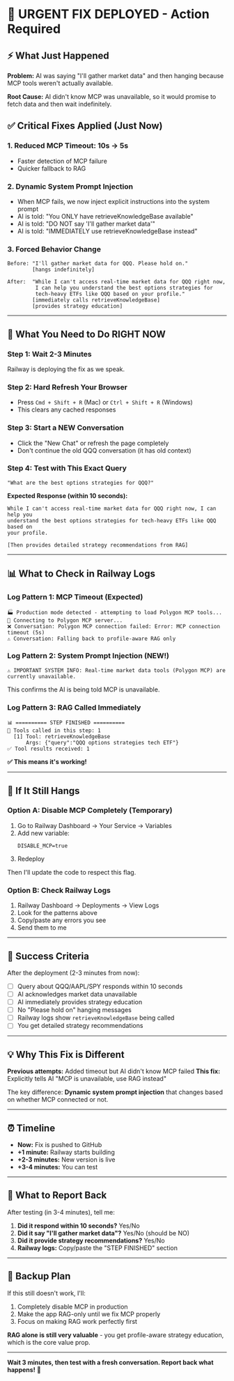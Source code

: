 # 🚨 URGENT FIX DEPLOYED - Action Required

## ⚡ What Just Happened

**Problem:** AI was saying "I'll gather market data" and then hanging because MCP tools weren't actually available.

**Root Cause:** AI didn't know MCP was unavailable, so it would promise to fetch data and then wait indefinitely.

## ✅ Critical Fixes Applied (Just Now)

### 1. **Reduced MCP Timeout: 10s → 5s**
- Faster detection of MCP failure
- Quicker fallback to RAG

### 2. **Dynamic System Prompt Injection**
- When MCP fails, we now inject explicit instructions into the system prompt
- AI is told: "You ONLY have retrieveKnowledgeBase available"
- AI is told: "DO NOT say 'I'll gather market data'"
- AI is told: "IMMEDIATELY use retrieveKnowledgeBase instead"

### 3. **Forced Behavior Change**
```
Before: "I'll gather market data for QQQ. Please hold on."
        [hangs indefinitely]

After:  "While I can't access real-time market data for QQQ right now, 
         I can help you understand the best options strategies for 
         tech-heavy ETFs like QQQ based on your profile."
        [immediately calls retrieveKnowledgeBase]
        [provides strategy education]
```

---

## 🎯 What You Need to Do RIGHT NOW

### **Step 1: Wait 2-3 Minutes**
Railway is deploying the fix as we speak.

### **Step 2: Hard Refresh Your Browser**
- Press `Cmd + Shift + R` (Mac) or `Ctrl + Shift + R` (Windows)
- This clears any cached responses

### **Step 3: Start a NEW Conversation**
- Click the "New Chat" or refresh the page completely
- Don't continue the old QQQ conversation (it has old context)

### **Step 4: Test with This Exact Query**
```
"What are the best options strategies for QQQ?"
```

**Expected Response (within 10 seconds):**
```
While I can't access real-time market data for QQQ right now, I can help you 
understand the best options strategies for tech-heavy ETFs like QQQ based on 
your profile.

[Then provides detailed strategy recommendations from RAG]
```

---

## 📊 What to Check in Railway Logs

### **Log Pattern 1: MCP Timeout (Expected)**
```
🏭 Production mode detected - attempting to load Polygon MCP tools...
🔌 Connecting to Polygon MCP server...
❌ Conversation: Polygon MCP connection failed: Error: MCP connection timeout (5s)
⚠️ Conversation: Falling back to profile-aware RAG only
```

### **Log Pattern 2: System Prompt Injection (NEW!)**
```
⚠️ IMPORTANT SYSTEM INFO: Real-time market data tools (Polygon MCP) are currently unavailable.
```
This confirms the AI is being told MCP is unavailable.

### **Log Pattern 3: RAG Called Immediately**
```
📊 ========== STEP FINISHED ==========
🔧 Tools called in this step: 1
  [1] Tool: retrieveKnowledgeBase
      Args: {"query":"QQQ options strategies tech ETF"}
✅ Tool results received: 1
```

**✅ This means it's working!**

---

## 🚨 If It Still Hangs

### **Option A: Disable MCP Completely (Temporary)**

1. Go to Railway Dashboard → Your Service → Variables
2. Add new variable:
   ```
   DISABLE_MCP=true
   ```
3. Redeploy

Then I'll update the code to respect this flag.

### **Option B: Check Railway Logs**

1. Railway Dashboard → Deployments → View Logs
2. Look for the patterns above
3. Copy/paste any errors you see
4. Send them to me

---

## 🎯 Success Criteria

After the deployment (2-3 minutes from now):

- [ ] Query about QQQ/AAPL/SPY responds within 10 seconds
- [ ] AI acknowledges market data unavailable
- [ ] AI immediately provides strategy education
- [ ] No "Please hold on" hanging messages
- [ ] Railway logs show `retrieveKnowledgeBase` being called
- [ ] You get detailed strategy recommendations

---

## 💡 Why This Fix is Different

**Previous attempts:** Added timeout but AI didn't know MCP failed
**This fix:** Explicitly tells AI "MCP is unavailable, use RAG instead"

The key difference: **Dynamic system prompt injection** that changes based on whether MCP connected or not.

---

## ⏰ Timeline

- **Now:** Fix is pushed to GitHub
- **+1 minute:** Railway starts building
- **+2-3 minutes:** New version is live
- **+3-4 minutes:** You can test

---

## 📝 What to Report Back

After testing (in 3-4 minutes), tell me:

1. **Did it respond within 10 seconds?** Yes/No
2. **Did it say "I'll gather market data"?** Yes/No (should be NO)
3. **Did it provide strategy recommendations?** Yes/No
4. **Railway logs:** Copy/paste the "STEP FINISHED" section

---

## 🔧 Backup Plan

If this still doesn't work, I'll:
1. Completely disable MCP in production
2. Make the app RAG-only until we fix MCP properly
3. Focus on making RAG work perfectly first

**RAG alone is still very valuable** - you get profile-aware strategy education, which is the core value prop.

---

**Wait 3 minutes, then test with a fresh conversation. Report back what happens!** 🚀

